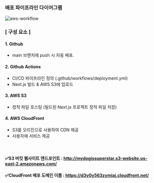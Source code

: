### 배포 파이프라인 다이어그램

![aws-workflow](https://github.com/user-attachments/assets/c6923be3-7644-4c8b-aac0-875c8983085e)

### [ 구성 요소 ]
#### 1. Github
- main 브랜치에 push 시 자동 배포.

#### 2. Github Actions
- CI/CD 파이프라인 정의 (.github/workflows/deployment.yml)
- Next.js 빌드 & AWS S3에 업로드

#### 3. AWS S3
- 정적 파일 호스팅 (빌드된 Next.js 프로젝트 정적 파일 저장)

#### 4. AWS CloudFront
- S3를 오리진으로 사용하여 CDN 제공
- 사용자에 서비스 제공
  <br/>
  <br/>
  <br/>  
#### ✅S3 버킷 웹사이트 엔드포인트 : http://mydogissuperstar.s3-website.us-east-2.amazonaws.com/
#### ✅CloudFront 배포 도메인 이름 : https://d3v0y563zymiaj.cloudfront.net/
